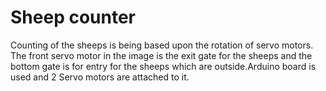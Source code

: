 # Sheep counter
Counting of the sheeps is being based upon the rotation of servo motors. The front servo motor in the image is the exit gate for the sheeps and the bottom gate is for entry for the sheeps which are outside.Arduino board is used and 2 Servo motors are attached to it.
